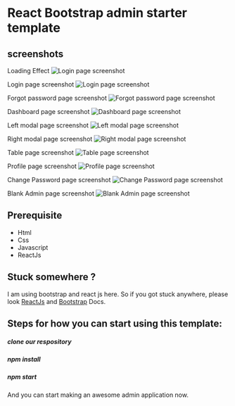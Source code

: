 # React Bootstrap admin starter template

<!-- To do  --



-->

<!---Changes which I think to be implemented To do ---

1. show all the transaction of aya and customer
    1.1 like which aya have been assigned from starting in the form table
    1.2 their transaction history

2. update the table of customer list with more details

3. in the table of aya list, their will be one more column for to check , whether aya is assigned?
    3.1 also their will be one more column to know the rate of aya
    3.2 days left for the aya, add one more column
    3.3 location column one more
    3.4 change aya code like customer code  
    3.5 name of customer assigned to aya
    3.6 status of payment, due or paid 

4 remove gender column from aya payment
    4.1 add remaiining column

5 remove  customer payment , column of guardian name
    5.1 add remaining money to take from customer add one column

6 updTE THE Table with mui table to enable sorting and filter

7 when going to edit the aya assign page, then it should show, which customer is assigned to them
    7.1 also in front of customer their should be one button, name as change , which redirect to change ayaassigned to customer
    7.2 also put one button which redirect to assigned customer and payment received

8 give option to update image in both customer and aya

9 PER MONTH PROFIT AND OVERALL PROFIT



  -->

<!-- --------SMALL Doubts ---------

aya assigned not cleared some point like

1.like agr aya assigned nhi hua hai to, aya ko assign kr do
ab jab nayi aaya ko assign krna hai tb, pooch lo, previous aaya ko rkhna hai ya nhi
agr rkhna hai to usi ke hisaab se ending date set kr do , us aaya ka
bas phir show kr do, ki kon kon se aaya aaigned hai kis kis customer ko
 
2 . ismein ek or case ban skta hai ki, agr koi aya aise nhi hai jo day night ke liye kaam kr rhi
to uske liye hmhe customer ko ek se adhik assign krna hoga 

 -->


<!-- Bugs👇 ----

1 .create a check such that, when we generate bill, it should only be generated , when all the entries 
are filled.

2. entries are coming in reverse, correct it
 
3. when aya are deleting then it should not show assigned to anyone
    

 -->


## screenshots

Loading Effect
![Login page screenshot](/screenshots/loading.png)

Login page screenshot
![Login page screenshot](/screenshots/login.png)

Forgot password page screenshot
![Forgot password page screenshot](/screenshots/forgot-password.png)

Dashboard page screenshot
![Dashboard page screenshot](/screenshots/dashboard.png)

Left modal page screenshot
![Left modal page screenshot](/screenshots/left-modal.png)

Right modal page screenshot
![Right modal page screenshot](/screenshots/right-modal.png)

Table page screenshot
![Table page screenshot](/screenshots/table.png)

Profile page screenshot
![Profile page screenshot](/screenshots/profile.png)

Change Password page screenshot
![Change Password page screenshot](/screenshots/change-password.png)

Blank Admin page screenshot
![Blank Admin page screenshot](/screenshots/blank-page.png)

## Prerequisite

-   Html
-   Css
-   Javascript
-   ReactJs

## Stuck somewhere ?

I am using bootstrap and react js here. So if you got stuck anywhere, please look [ReactJs](https://reactjs.org/docs/getting-started.html) and [Bootstrap](https://getbootstrap.com/docs/4.1/getting-started/introduction) Docs.

## Steps for how you can start using this template: 

##### clone our respository

##### npm install

##### npm start

And you can start making an awesome admin application now.


<!-- changes to do -- 

1 . Dashboard
    1.1 in dashboard here we have to show the total customer with their payment status, 

 -->

 <!-- changes completed
 
 1. tabel updated with filter
 2. required filled in add customer and add aya , correect present check address

 3. delete confirmation is remaining
 4. update profile is remaining

 5. print table button completed 

 6 . fetching of ayaassign and customerassign is done

 7. exchange of ayaassignedDetails and assignedCustomerDetails is remaining


  -->